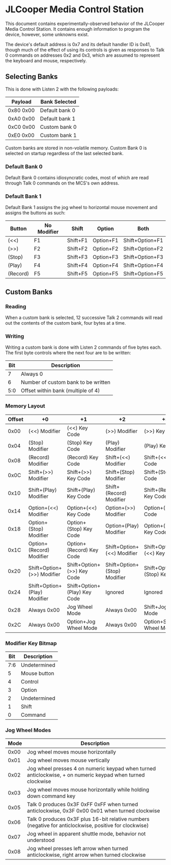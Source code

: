 # JLCooper Media Control Station

This document contains experimentally-observed behavior of the JLCooper Media Control Station. It contains enough information to program the device, however, some unknowns exist.

The device's default address is 0x7 and its default handler ID is 0x41, though much of the effect of using its controls is given as responses to Talk 0 commands on addresses 0x2 and 0x3, which are assumed to represent the keyboard and mouse, respectively.

## Selecting Banks

This is done with Listen 2 with the following payloads:

| Payload   | Bank Selected  |
| --------- | -------------- |
| 0x80 0x00 | Default bank 0 |
| 0xA0 0x00 | Default bank 1 |
| 0xC0 0x00 | Custom bank 0  |
| 0xE0 0x00 | Custom bank 1  |

Custom banks are stored in non-volatile memory.  Custom Bank 0 is selected on startup regardless of the last selected bank.

### Default Bank 0

Default Bank 0 contains idiosyncratic codes, most of which are read through Talk 0 commands on the MCS's own address.

### Default Bank 1

Default Bank 1 assigns the jog wheel to horizontal mouse movement and assigns the buttons as such:

| Button   | No Modifier | Shift    | Option    | Both            |
| -------- | ----------- | -------- | --------- | --------------- |
| (<<)     | F1          | Shift+F1 | Option+F1 | Shift+Option+F1 |
| (>>)     | F2          | Shift+F2 | Option+F2 | Shift+Option+F2 |
| (Stop)   | F3          | Shift+F3 | Option+F3 | Shift+Option+F3 |
| (Play)   | F4          | Shift+F4 | Option+F4 | Shift+Option+F4 |
| (Record) | F5          | Shift+F5 | Option+F5 | Shift+Option+F5 |

## Custom Banks

### Reading

When a custom bank is selected, 12 successive Talk 2 commands will read out the contents of the custom bank, four bytes at a time.

### Writing

Writing a custom bank is done with Listen 2 commands of five bytes each.  The first byte controls where the next four are to be written:

| Bit | Description                         |
| --- | ----------------------------------- |
| 7   | Always 0                            |
| 6   | Number of custom bank to be written |
| 5:0 | Offset within bank (multiple of 4)  |

### Memory Layout

| Offset | +0                           | +1                           | +2                           | +3                           |
| ------ | ---------------------------- | ---------------------------- | ---------------------------- | ---------------------------- |
| 0x00   | (<<) Modifier                | (<<) Key Code                | (>>) Modifier                | (>>) Key Code                |
| 0x04   | (Stop) Modifier              | (Stop) Key Code              | (Play) Modifier              | (Play) Key Code              |
| 0x08   | (Record) Modifier            | (Record) Key Code            | Shift+(<<) Modifier          | Shift+(<<) Key Code          |
| 0x0C   | Shift+(>>) Modifier          | Shift+(>>) Key Code          | Shift+(Stop) Modifier        | Shift+(Stop) Key Code        |
| 0x10   | Shift+(Play) Modifier        | Shift+(Play) Key Code        | Shift+(Record) Modifier      | Shift+(Record) Key Code      |
| 0x14   | Option+(<<) Modifier         | Option+(<<) Key Code         | Option+(>>) Modifier         | Option+(>>) Key Code         |
| 0x18   | Option+(Stop) Modifier       | Option+(Stop) Key Code       | Option+(Play) Modifier       | Option+(Play) Key Code       |
| 0x1C   | Option+(Record) Modifier     | Option+(Record) Key Code     | Shift+Option+(<<) Modifier   | Shift+Option+(<<) Key Code   |
| 0x20   | Shift+Option+(>>) Modifier   | Shift+Option+(>>) Key Code   | Shift+Option+(Stop) Modifier | Shift+Option+(Stop) Key Code |
| 0x24   | Shift+Option+(Play) Modifier | Shift+Option+(Play) Key Code | Ignored                      | Ignored                      |
| 0x28   | Always 0x00                  | Jog Wheel Mode               | Always 0x00                  | Shift+Jog Wheel Mode         |
| 0x2C   | Always 0x00                  | Option+Jog Wheel Mode        | Always 0x00                  | Option+Shift+Jog Wheel Mode  |

### Modifier Key Bitmap

| Bit | Description  |
| --- | ------------ |
| 7:6 | Undetermined |
| 5   | Mouse button |
| 4   | Control      |
| 3   | Option       |
| 2   | Undetermined |
| 1   | Shift        |
| 0   | Command      |

### Jog Wheel Modes

| Mode | Description                                                                                                |
| ---- | ---------------------------------------------------------------------------------------------------------- |
| 0x00 | Jog wheel moves mouse horizontally                                                                         |
| 0x01 | Jog wheel moves mouse vertically                                                                           |
| 0x02 | Jog wheel presses 4 on numeric keypad when turned anticlockwise, + on numeric keypad when turned clockwise |
| 0x03 | Jog wheel moves mouse horizontally while holding down command key                                          |
| 0x05 | Talk 0 produces 0x3F 0xFF 0xFF when turned anticlockwise, 0x3F 0x00 0x01 when turned clockwise             |
| 0x06 | Talk 0 produces 0x3F plus 16-bit relative numbers (negative for anticlockwise, positive for clockwise)     |
| 0x07 | Jog wheel in apparent shuttle mode, behavior not understood                                                |
| 0x08 | Jog wheel presses left arrow when turned anticlockwise, right arrow when turned clockwise                  |
